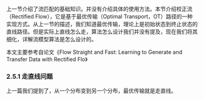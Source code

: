上一节介绍了流匹配的基础知识。并没有介绍具体的使用方法。本节介绍校正流（Rectified Flow），它是基于最优传输（Optimal Transport，OT）路径的一种实现方式。从上一节的描述，我们知道最优传输，理论上是初始状态到终止状态的直线路径。但是实际上直线怎么走，算法怎么设计我们并没有提及，现在我们将其细化，详解流模型算法是怎么设计的。

本文主要参考自论文《Flow Straight and Fast:  Learning to Generate and Transfer Data with Rectified Flo》

### 2.5.1 走直线问题
上一篇我们提到了，从一个分布变到另一个分布，最优传输就是走直线。

